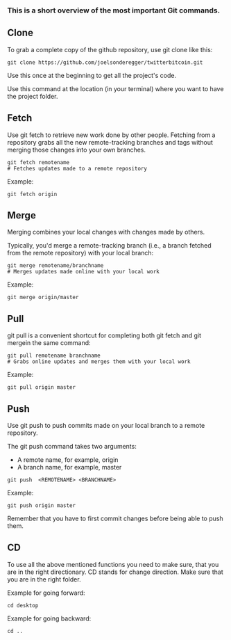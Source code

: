 ### This is a short overview of the most important Git commands. ###


## Clone

To grab a complete copy of the github repository, use git clone like this:

```
git clone https://github.com/joelsonderegger/twitterbitcoin.git
```

Use this once at the beginning to get all the project's code.

Use this command at the location (in your terminal) where you want to have the project folder.


## Fetch

Use git fetch to retrieve new work done by other people. Fetching from a repository grabs all the new remote-tracking branches and tags without merging those changes into your own branches.

```
git fetch remotename
# Fetches updates made to a remote repository
```
Example:
```
git fetch origin
```


## Merge

Merging combines your local changes with changes made by others.

Typically, you'd merge a remote-tracking branch (i.e., a branch fetched from the remote repository) with your local branch:

```
git merge remotename/branchname
# Merges updates made online with your local work
```

Example:
```
git merge origin/master
```


## Pull
git pull is a convenient shortcut for completing both git fetch and git mergein the same command:

```
git pull remotename branchname
# Grabs online updates and merges them with your local work
```

Example:
```
git pull origin master
```


## Push
Use git push to push commits made on your local branch to a remote repository.

The git push command takes two arguments:

- A remote name, for example, origin
- A branch name, for example, master

```
git push  <REMOTENAME> <BRANCHNAME>
```

Example:
```
git push origin master
```

Remember that you have to first commit changes before being able to push them.


## CD

To use all the above mentioned functions you need to make sure, that you are in the right directionary. CD stands for change direction. Make sure that you are in the right folder.

Example for going forward:
```
cd desktop
```
Example for going backward:
```
cd ..
```

